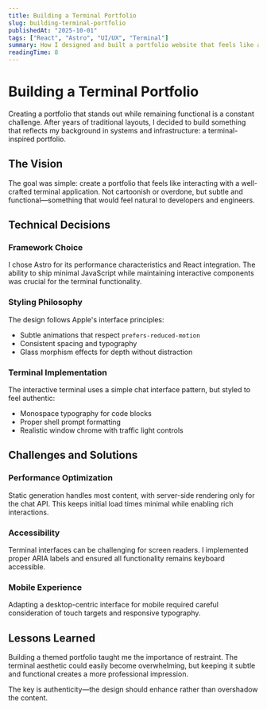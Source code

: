 ```yaml
---
title: Building a Terminal Portfolio
slug: building-terminal-portfolio
publishedAt: "2025-10-01"
tags: ["React", "Astro", "UI/UX", "Terminal"]
summary: How I designed and built a portfolio website that feels like a native terminal application.
readingTime: 8
---
```


# Building a Terminal Portfolio

Creating a portfolio that stands out while remaining functional is a constant challenge. After years of traditional layouts, I decided to build something that reflects my background in systems and infrastructure: a terminal-inspired portfolio.

## The Vision

The goal was simple: create a portfolio that feels like interacting with a well-crafted terminal application. Not cartoonish or overdone, but subtle and functional—something that would feel natural to developers and engineers.

## Technical Decisions

### Framework Choice
I chose Astro for its performance characteristics and React integration. The ability to ship minimal JavaScript while maintaining interactive components was crucial for the terminal functionality.

### Styling Philosophy
The design follows Apple's interface principles:
- Subtle animations that respect `prefers-reduced-motion`
- Consistent spacing and typography
- Glass morphism effects for depth without distraction

### Terminal Implementation
The interactive terminal uses a simple chat interface pattern, but styled to feel authentic:
- Monospace typography for code blocks
- Proper shell prompt formatting
- Realistic window chrome with traffic light controls

## Challenges and Solutions

### Performance Optimization
Static generation handles most content, with server-side rendering only for the chat API. This keeps initial load times minimal while enabling rich interactions.

### Accessibility
Terminal interfaces can be challenging for screen readers. I implemented proper ARIA labels and ensured all functionality remains keyboard accessible.

### Mobile Experience
Adapting a desktop-centric interface for mobile required careful consideration of touch targets and responsive typography.

## Lessons Learned

Building a themed portfolio taught me the importance of restraint. The terminal aesthetic could easily become overwhelming, but keeping it subtle and functional creates a more professional impression.

The key is authenticity—the design should enhance rather than overshadow the content.